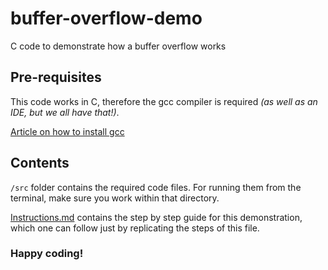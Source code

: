 # buffer-overflow-demo
C code to demonstrate how a buffer overflow works


## Pre-requisites

This code works in C, therefore the gcc compiler is required _(as well as an IDE, but we all have that!)_.

[Article on how to install gcc](https://phoenixnap.com/kb/install-gcc-windows)

## Contents

`/src` folder contains the required code files. For running them from the terminal, make sure you work within that directory.

[Instructions.md](Instructions.md) contains the step by step guide for this demonstration, which one can follow just by replicating the steps of this file.

### Happy coding!

